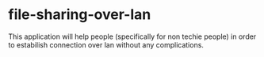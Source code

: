 # file-sharing-over-lan
This application will help people (specifically for non techie people) in order to estabilish connection over lan without any complications.
